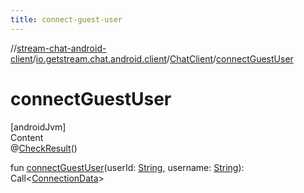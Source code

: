 ```yaml
---
title: connect-guest-user
---
```

//[stream-chat-android-client](../../../index.md)/[io.getstream.chat.android.client](../index.md)/[ChatClient](index.md)/[connectGuestUser](connectGuestUser.md)



# connectGuestUser  
[androidJvm]  
Content  
@[CheckResult](https://developer.android.com/reference/kotlin/androidx/annotation/CheckResult.html)()  
  
fun [connectGuestUser](connectGuestUser.md)(userId: [String](https://kotlinlang.org/api/latest/jvm/stdlib/kotlin/-string/index.html), username: [String](https://kotlinlang.org/api/latest/jvm/stdlib/kotlin/-string/index.html)): Call&lt;[ConnectionData](../../io.getstream.chat.android.client.models/ConnectionData/index.md)&gt;  




